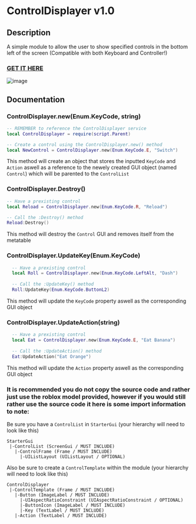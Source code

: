 # ControlDisplayer v1.0

## Description

A simple module to allow the user to show specified controls in the bottom left of the screen (Compatible with both Keyboard and Controller!)

### [GET IT HERE](https://www.roblox.com/library/9793031993/Control-Displayer)

![image](https://user-images.githubusercontent.com/62216231/171504313-92d2482d-3af0-4f95-b2ce-e9b48afdb861.png)

## Documentation

### ControlDisplayer.new(Enum.KeyCode, string) 
```lua
-- REMEMBER to reference the ControlDisplayer service 
local ControlDisplayer = require(script.Parent)

-- Create a control using the ControlDisplayer.new() method
local NewControl = ControlDisplayer.new(Enum.KeyCode.E, "Switch")
```
This method will create an object that stores the inputted `KeyCode` and `Action` aswell as a reference to the newely created GUI object (named `Control`) which will be parented to the `ControlList` 

### ControlDisplayer.Destroy()
```lua
-- Have a prexisting control
local Reload = ControlDisplayer.new(Enum.KeyCode.R, "Reload")

-- Call the :Destroy() method
Reload:Destroy()
```
This method will destroy the `Control` GUI and removes itself from the metatable

### ControlDisplayer.UpdateKey(Enum.KeyCode)
```lua
  -- Have a prexisting control
  local Roll = ControlDisplayer.new(Enum.KeyCode.LeftAlt, "Dash")
  
  -- Call the :UpdateKey() method
  Roll:UpdateKey(Enum.KeyCode.ButtonL2)
```
This method will update the `KeyCode` property aswell as the corresponding GUI object

### ControlDisplayer.UpdateAction(string)
```lua
  -- Have a prexisting control
  local Eat = ControlDisplayer.new(Enum.KeyCode.E, "Eat Banana")
  
  -- Call the :UpdateAction() method
  Eat:UpdateAction("Eat Orange")
```
This method will update the `Action` property aswell as the corresponding GUI object

### It is recommended you do not copy the source code and rather just use the roblox model provided, however if you would still rather use the source code it here is some import information to note:

Be sure you have a `ControlList` in `StarterGui` (your hierarchy will need to look like this)

```
StarterGui
 |-ControlList (ScreenGui / MUST INCLUDE)
   |-ControlFrame (Frame / MUST INCLUDE)
     |-UIListLayout (UIListLayout / OPTIONAL)
```

Also be sure to create a `ControlTemplate` within the module (your hierarchy will need to look like this)

```
ControlDisplayer
 |-ControlTemplate (Frame / MUST INCLUDE)
   |-Button (ImageLabel / MUST INCLUDE)
     |-UIAspectRatioConstraint (UIAspectRatioConstraint / OPTIONAL)
     |-ButtonIcon (ImageLabel / MUST INCLUDE)
     |-Key (TextLabel / MUST INCLUDE)
   |-Action (TextLabel / MUST INCLUDE)
```
